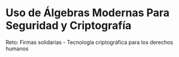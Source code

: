 # Uso de Álgebras Modernas Para Seguridad y Criptografía

Reto: Firmas solidarias - Tecnología criptográfica para los derechos humanos
